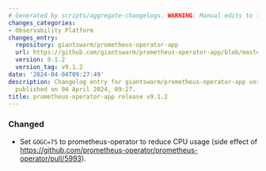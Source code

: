 ```yaml
---
# Generated by scripts/aggregate-changelogs. WARNING: Manual edits to this files will be overwritten.
changes_categories:
- Observability Platform
changes_entry:
  repository: giantswarm/prometheus-operator-app
  url: https://github.com/giantswarm/prometheus-operator-app/blob/master/CHANGELOG.md#912---2024-04-04
  version: 9.1.2
  version_tag: v9.1.2
date: '2024-04-04T09:27:49'
description: Changelog entry for giantswarm/prometheus-operator-app version 9.1.2,
  published on 04 April 2024, 09:27.
title: prometheus-operator-app release v9.1.2
---
```


### Changed
- Set `GOGC=75` to prometheus-operator to reduce CPU usage (side effect of https://github.com/prometheus-operator/prometheus-operator/pull/5993).
